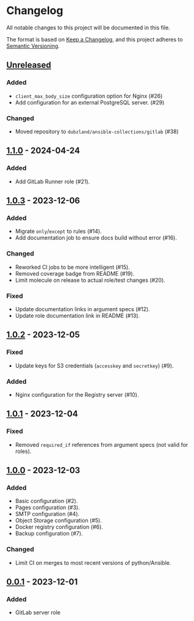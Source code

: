 # Changelog

All notable changes to this project will be documented in this file.

The format is based on [Keep a Changelog](https://keepachangelog.com/en/1.0.0/),
and this project adheres to [Semantic Versioning](https://semver.org/spec/v2.0.0.html).

## [Unreleased]

### Added

- `client_max_body_size` configuration option for Nginx (#26)
- Add configuration for an external PostgreSQL server. (#29)

### Changed

- Moved repository to `dubzland/ansible-collections/gitlab` (#38)

## [1.1.0] - 2024-04-24

### Added

- Add GitLab Runner role (#21).

## [1.0.3] - 2023-12-06

### Added

- Migrate `only`/`except` to rules (#14).
- Add documentation job to ensure docs build without error (#16).

### Changed

- Reworked CI jobs to be more intelligent (#15).
- Removed coverage badge from README (#19).
- Limit molecule on release to actual role/test changes (#20).

### Fixed

- Update documentation links in argument specs (#12).
- Update role documentation link in README (#13).

## [1.0.2] - 2023-12-05

### Fixed

- Update keys for S3 credentials (`accesskey` and `secretkey`) (#9).

### Added

- Nginx configuration for the Registry server (#10).

## [1.0.1] - 2023-12-04

### Fixed

- Removed `required_if` references from argument specs (not valid for roles).

## [1.0.0] - 2023-12-03

### Added

- Basic configuration (#2).
- Pages configuration (#3).
- SMTP configuration (#4).
- Object Storage configuration (#5).
- Docker registry configuration (#6).
- Backup configuration (#7).

### Changed

- Limit CI on merges to most recent versions of python/Ansible.

## [0.0.1] - 2023-12-01

### Added

- GitLab server role

[unreleased]: https://git.dubzland.com/dubzland/ansible-collections/gitlab/-/compare/v1.1.0...HEAD
[1.1.0]: https://git.dubzland.com/dubzland/ansible-collections/gitlab/-/compare/v1.0.3...v1.1.0
[1.0.3]: https://git.dubzland.com/dubzland/ansible-collections/gitlab/-/compare/v1.0.2...v1.0.3
[1.0.2]: https://git.dubzland.com/dubzland/ansible-collections/gitlab/-/compare/v1.0.1...v1.0.2
[1.0.1]: https://git.dubzland.com/dubzland/ansible-collections/gitlab/-/compare/v1.0.0...v1.0.1
[1.0.0]: https://git.dubzland.com/dubzland/ansible-collections/gitlab/-/compare/v0.0.1...v1.0.0
[0.0.1]: https://git.dubzland.com/dubzland/ansible-collections/gitlab/-/tree/v0.0.1
